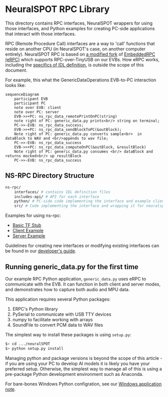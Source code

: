 # NeuralSPOT RPC Library
This directory contains RPC interfaces, NeuralSPOT wrappers for using those interfaces, and Python examples for creating PC-side applications that interact with those interfaces.

RPC (Remote Procedure Call) interfaces are a way to 'call' functions that reside on another CPU (in NeuralSPOT's case, on another computer entirely). NeuralSPOT RPC is based on [a modified fork](https://github.com/AmbiqAI/erpc) of [EmbeddedRPC (eRPC)](https://github.com/EmbeddedRPC/erpc) which supports RPC-over-TinyUSB on our EVBs. How eRPC works, including the [specifics of IDL definition](https://github.com/EmbeddedRPC/erpc/wiki/IDL-Reference), is outside the scope of this document.

For example, this what the GenericDataOperations EVB-to-PC interaction looks like:

```mermaid
sequenceDiagram
    participant EVB
    participant PC
    note over EVB: client
    note over PC: server
    EVB->>+PC: ns_rpc_data_remotePrintOnPC(string)
    note right of PC: generic_data.py prints<br/> string on terminal;
    PC->>-EVB: ns_rpc_data_success;
    EVB->>+PC: ns_rpc_data_sendBlockToPC(&outBlock);
    Note right of PC: generic_data.py converts sample<br>  in dataBlock to WAV and <br/>appends to wav file;
    PC->>-EVB: ns_rpc_data_success
    EVB->>+PC: ns_rpc_data_computeOnPC(&outBlock, &resultBlock)
    Note right of PC: generic_data.py consumes <br/> dataBlock and returns mocked<br/> up resultBlock
    PC->>-EVB: ns_rpc_data_success
```

## NS-RPC Directory Structure
```bash
ns-rpc/
	interfaces/ # contains IDL definition files
	includes-api/ # API for each interface
	python/ # PC-side code implementing the interface and example client/servers using it
	src/ # Code implementing the interface and wrapping it for neuralspot
```
Examples for using ns-rpc:

- [Basic TF Stub](../../apps/basic_tf_stub/README.md)
- [Client Example](../../apps/examples/rpc_evb_to_pc/)
- [Server Example](../../apps/examples/rpc_pc_to_evb/)

Guidelines for creating new interfaces or modifying existing interfaces can be found in our [developer's guide](https://github.com/AmbiqAI/neuralSPOT/docs/developer_guide.md#neuralspot-developers-guide).

## Running generic_data.py for the first time
Our example RPC Python application, `generic_data.py` uses eRPC to communicate with the EVB. It can function in both client and server modes, and demonstrates how to capture both audio and MPU data.

This application requires several Python packages:
1. ERPC's Python library
2. PySerial to communicate with USB TTY devices
3. numpy to facilitate working with arrays
4. SoundFile to convert PCM data to WAV files

The simplest way to install these packages is using `setup.py`:

```bash
$> cd .../neuralSPOT
$> python setup.py install
```

Managing python and package versions is beyond the scope of this article - if you are using your PC to develop AI models it is likely you have your preferred setup. Otherwise, the simplest way to manage all of this is using a pre-package Python development environment such as Anaconda.

For bare-bones Windows Python configration, see our [Windows application note](../../docs/Application-Note-neuralSPOT-and-Windows.md).
